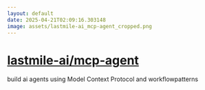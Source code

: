 ```yaml
---
layout: default
date: 2025-04-21T02:09:16.303148
image: assets/lastmile-ai_mcp-agent_cropped.png
---
```


# [lastmile-ai/mcp-agent](https://github.com/lastmile-ai/mcp-agent)

build ai agents using Model Context Protocol and workflowpatterns
